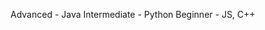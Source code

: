 Advanced - Java
Intermediate - Python
Beginner - JS, C++


<!---
H0meSlice/H0meSlice is a ✨ special ✨ repository because its `README.md` (this file) appears on your GitHub profile.
You can click the Preview link to take a look at your changes.
--->
